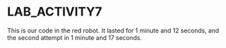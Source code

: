 # LAB_ACTIVITY7
This is our code in the red robot. It lasted for 1 minute and 12 seconds, and the second attempt in 1 minute and 17 seconds. 
